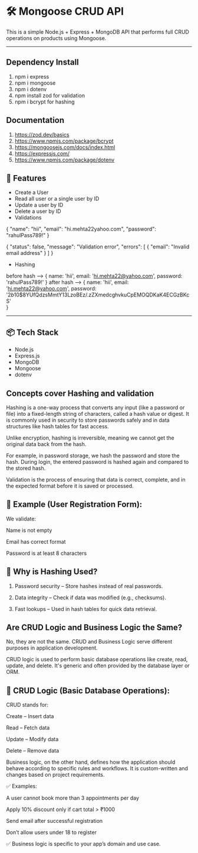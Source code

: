 # 🛠️ Mongoose CRUD API

This is a simple Node.js + Express + MongoDB API that performs full CRUD operations on products using Mongoose.

---

## Dependency Install

1. npm i express   
2. npm i mongoose      
3.  npm i dotenv    
4. npm install zod  for validation 
5. npm i bcrypt   for hashing


## Documentation

1. https://zod.dev/basics
2. https://www.npmjs.com/package/bcrypt
3. https://mongoosejs.com/docs/index.html
4. https://expressjs.com/
5. https://www.npmjs.com/package/dotenv
## 🚀 Features

- Create a User
- Read all user or a single user by ID
- Update a user by ID
- Delete a user by ID
-  Validations 

{
  "name": "hii",
  "email": "hi.mehta22yahoo.com",
  "password": "rahulPass789!"
}

{
  "status": false,
  "message": "Validation error",
  "errors": [
    {
      "email": "Invalid email address"
    }
  ]
}
- Hashing

before hash --> {
  name: 'hii',
  email: 'hi.mehta22@yahoo.com',
  password: 'rahulPass789!'
}
after hash --> {
  name: 'hii',
  email: 'hi.mehta22@yahoo.com',
  password: '$2b$10$8YUfQdzsMmtY13LzoBEz/.zZXmedcghvkuCpEMOQDKaK4ECGzBKcS'      
}

---

## 📦 Tech Stack

- Node.js
- Express.js
- MongoDB
- Mongoose
- dotenv

## Concepts cover Hashing and validation

Hashing is a one-way process that converts any input (like a password or file) into a fixed-length string of characters, called a hash value or digest. It is commonly used in security to store passwords safely and in data structures like hash tables for fast access.

Unlike encryption, hashing is irreversible, meaning we cannot get the original data back from the hash.

For example, in password storage, we hash the password and store the hash. During login, the entered password is hashed again and compared to the stored hash.

Validation is the process of ensuring that data is correct, complete, and in the expected format before it is saved or processed.
## 🧠 Example (User Registration Form):
We validate:

Name is not empty

Email has correct format

Password is at least 8 characters

## 🔐 Why is Hashing Used?
1. Password security – Store hashes instead of real passwords.

2. Data integrity – Check if data was modified (e.g., checksums).

3. Fast lookups – Used in hash tables for quick data retrieval.



##  Are CRUD Logic and Business Logic the Same?
No, they are not the same. CRUD and Business Logic serve different purposes in application development.


 CRUD logic is used to perform basic database operations like create, read, update, and delete. It's generic and often provided by the database layer or ORM.
 ## 🔄 CRUD Logic (Basic Database Operations):

CRUD stands for:

Create – Insert data

Read – Fetch data

Update – Modify data

Delete – Remove data

Business logic, on the other hand, defines how the application should behave according to specific rules and workflows. It is custom-written and changes based on project requirements.

✅ Examples:

A user cannot book more than 3 appointments per day

Apply 10% discount only if cart total > ₹1000

Send email after successful registration

Don’t allow users under 18 to register

✅ Business logic is specific to your app’s domain and use case.